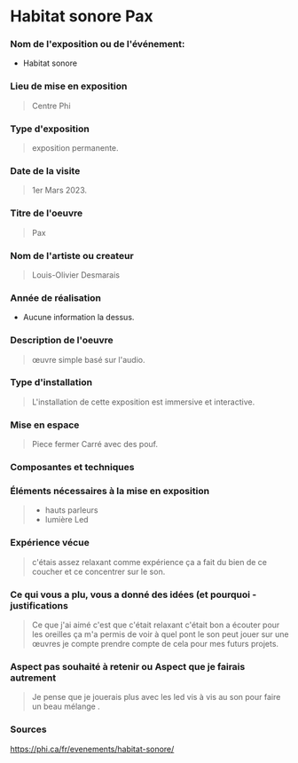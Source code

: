 # Habitat sonore Pax

### Nom de l'exposition ou de l'événement:

- Habitat sonore

### Lieu de mise en exposition

> Centre Phi  

### Type d'exposition 

> exposition permanente. 

### Date de la visite

> 1er Mars 2023.

### Titre de l'oeuvre

> Pax

### Nom de l'artiste ou createur

> Louis-Olivier Desmarais

### Année de réalisation

- Aucune information la dessus.

### Description de l'oeuvre
> œuvre simple basé sur l'audio.

### Type d'installation

> L'installation de cette exposition est immersive et interactive. 

### Mise en espace

> Piece fermer Carré avec des pouf.

### Composantes et techniques

### Éléments nécessaires à la mise en exposition
> - hauts parleurs
> - lumière Led
### Expérience vécue
  > c'étais assez relaxant comme expérience ça a fait du bien de ce coucher et ce concentrer sur le son.

### Ce qui vous a plu, vous a donné des idées (et pourquoi - justifications
> Ce que j'ai aimé c'est que c'était relaxant c'était bon a écouter pour les oreilles ça m'a permis de voir à quel pont le son peut jouer sur une œuvres je compte prendre compte de cela pour mes futurs projets.

### Aspect pas souhaité à retenir ou Aspect que je fairais autrement

> Je pense que je jouerais plus avec les led vis à vis au son pour faire un beau mélange .

### Sources

https://phi.ca/fr/evenements/habitat-sonore/



